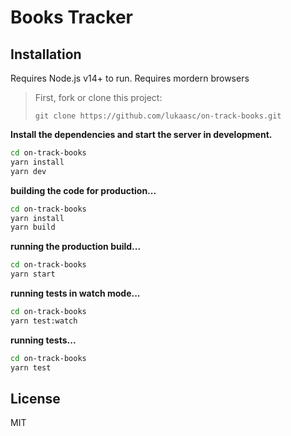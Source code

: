 # Books Tracker

## Installation

Requires Node.js v14+ to run.
Requires mordern browsers

> First, fork or clone this project:
>
> `git clone https://github.com/lukaasc/on-track-books.git`

**Install the dependencies and start the server in development.**

```sh
cd on-track-books
yarn install
yarn dev
```

**building the code for production...**

```sh
cd on-track-books
yarn install
yarn build
```

**running the production build...**

```sh
cd on-track-books
yarn start
```

**running tests in watch mode...**

```sh
cd on-track-books
yarn test:watch
```

**running tests...**

```sh
cd on-track-books
yarn test
```

## License

MIT
